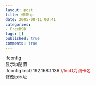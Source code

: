 ```yaml
---
layout: post
title: 修改ip
date: 2005-08-11 00:41
categories:
- FreeBSD
tags: []
published: true
comments: true
---
```

<p><p>ifconfig<br />显示ip配置<br />ifconfig lnc0 192.168.1.136 <font color="#cc0000">//lnc0为网卡名</font><br />修改ip地址</p></p>
